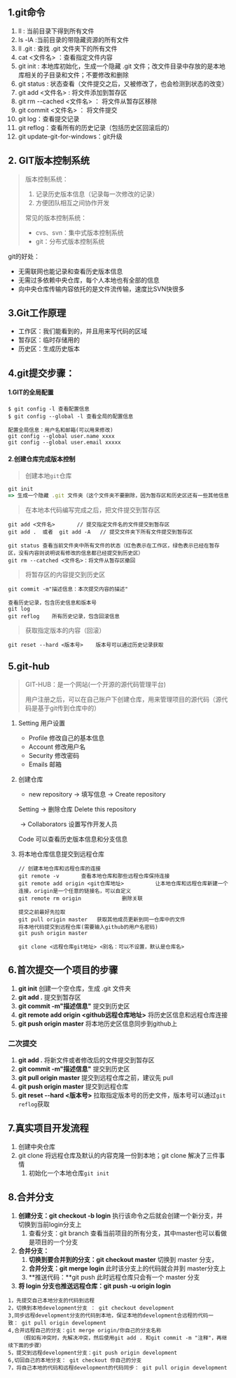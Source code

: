 ## 1.git命令

1.  ll : 当前目录下得到所有文件
2.  ls -lA :当前目录的带隐藏资源的所有文件
3.  ll .git : 查找 .git 文件夹下的所有文件
4.  cat <文件名> ：查看指定文件内容
5.  git init : 本地库初始化，生成一个隐藏 .git 文件；改文件目录中存放的是本地库相关的子目录和文件；不要修改和删除
6. git status : 状态查看（文件提交之后，又被修改了，也会检测到状态的改变）
7.  git add <文件名> : 将文件添加到暂存区
8. git rm --cached  <文件名> ： 将文件从暂存区移除
9. git commit <文件名> ： 将文件提交
10. git log：查看提交记录
11. git reflog：查看所有的历史记录（包括历史区回滚后的）
12.  git update-git-for-windows：git升级

## 2. GIT版本控制系统

> 版本控制系统：
>
> 1. 记录历史版本信息（记录每一次修改的记录）
> 2. 方便团队相互之间协作开发
>
> 常见的版本控制系统：
>
> - cvs、svn：集中式版本控制系统
> - git：分布式版本控制系统

git的好处：

- 无需联网也能记录和查看历史版本信息
- 无需过多依赖中央仓库，每个人本地也有全部的信息
- 向中央仓库传输内容依托的是文件流传输，速度比SVN快很多

## 3.Git工作原理

- 工作区：我们能看到的，并且用来写代码的区域
- 暂存区：临时存储用的
- 历史区：生成历史版本



## 4.git提交步骤：

#### 1.GIT的全局配置

```shell
$ git config -l 查看配置信息
$ git config --global -l 查看全局的配置信息

配置全局信息：用户名和邮箱(可以用来修改)
git config --global user.name xxxx
git config --global user.email xxxxx
```

#### 2.创建仓库完成版本控制

> 创建本地`git`仓库

```javascript
git init   
=> 生成一个隐藏 .git 文件夹（这个文件夹不要删除，因为暂存区和历史区还有一些其他信息都在里面）
```

> 在本地本代码编写完成之后，把文件提交到暂存区

```shell
git add <文件名>		// 提交指定文件名的文件提交到暂存区
git add .  或者  git add -A   // 提交文件夹下所有文件提交到暂存区

git status 查看当前文件夹中所有文件的状态（红色表示在工作区，绿色表示已经在暂存区，没有内容则说明说有修改的信息都已经提交到历史区）
git rm --catched <文件名>：将文件从暂存区撤回
```

>将暂存区的内容提交到历史区

```shell
git commit -m"描述信息：本次提交内容的描述"

查看历史记录，包含历史信息和版本号
git log
git reflog    所有历史记录，包含回滚信息
```

> 获取指定版本的内容（回滚）

```shell
git reset --hard <版本号>    版本号可以通过历史记录获取
```



## 5.git-hub

>GIT-HUB：是一个网站(一个开源的源代码管理平台)
>
>​	用户注册之后，可以在自己账户下创建仓库，用来管理项目的源代码（源代码是基于git传到仓库中的）

1. Setting 用户设置

   - Profile 修改自己的基本信息
   - Account 修改用户名
   - Security 修改密码
   - Emails 邮箱

2. 创建仓库

   - new repository -> 填写信息 -> Create repository

   Setting  -> 删除仓库  Delete this repository

   ​			 -> Collaborators 设置写作开发人员

   Code 可以查看历史版本信息和分支信息

3. 将本地仓库信息提交到远程仓库

   ```shell
   // 创建本地仓库和远程仓库的连接
   git remote -v       查看本地仓库和那些远程仓库保持连接
   git remote add origin <git仓库地址>			让本地仓库和远程仓库新建一个连接，origin是一个任意的链接名，可以自定义
   git remote rm origin 			删除关联
   ```

   ```shell
   提交之前最好先拉取
   git pull origin master   获取其他成员更新到同一仓库中的文件
   将本地代码提交到远程仓库(需要输入github的用户名密码)
   git push origin master
   ```
   
   ```shell
   git clone <远程仓库git地址> <别名：可以不设置，默认是仓库名>
   ```
   
   

## 6.首次提交一个项目的步骤

1. **git init** 创建一个空仓库，生成 .git 文件夹
2. **git add .**  提交到暂存区
3. **git commit -m"描述信息"**    提交到历史区
4. **git remote add origin <github远程仓库地址>**   将历史区信息和远程仓库连接
5. **git push origin master**   将本地历史区信息同步到github上

### 二次提交

1. **git add .**  将新文件或者修改后的文件提交到暂存区
2. **git commit -m"描述信息"**     提交到历史区
3. **git pull origin master**   提交到远程仓库之前，建议先 pull
4. **git push origin master**  提交到远程仓库
5. **git reset --hard <版本号>**   拉取指定版本号的历史文件，版本号可以通过`git reflog`获取

## 7.真实项目开发流程

1. 创建中央仓库
2. git clone 将远程仓库及默认的内容克隆一份到本地；git clone 解决了三件事情
   1. 初始化一个本地仓库`git init`

## 8.合并分支

1. **创建分支：git checkout -b login**		执行该命令之后就会创建一个新分支，并切换到当前login分支上
   1. 查看分支：git   branch  查看当前项目的所有分支，其中master也可以看做是项目的一个分支
2. **合并分支：**
   1. **切换到要合并到的分支：git   checkout  master**    切换到 master 分支，
   2. **合并分支：git  merge  login**     此时该分支上的代码就合并到 master分支上
   3. **推送代码：**git push         此时远程仓库只会有一个 master 分支
3. **将 login 分支也推送远程仓库：git  push  -u  origin  login** 

```shell
1，先提交自己本地分支的代码到远程
2，切换到本地development分支 ： git checkout development
3,同步远程development分支的代码到本地，保证本地的development合远程的代码一致： git pull origin development
4,合并远程自己的分支：git merge origin/你自己的分支名称
    （假如有冲突时，先解决冲突，然后使用git add . 和git commit -m "注释"，再继续下面的步骤）
5，提交到远程development分支：git push origin development
6,切回自己的本地分支： git checkout 你自己的分支
7，将自己本地的代码和远程development的代码同步： git pull origin development
```

